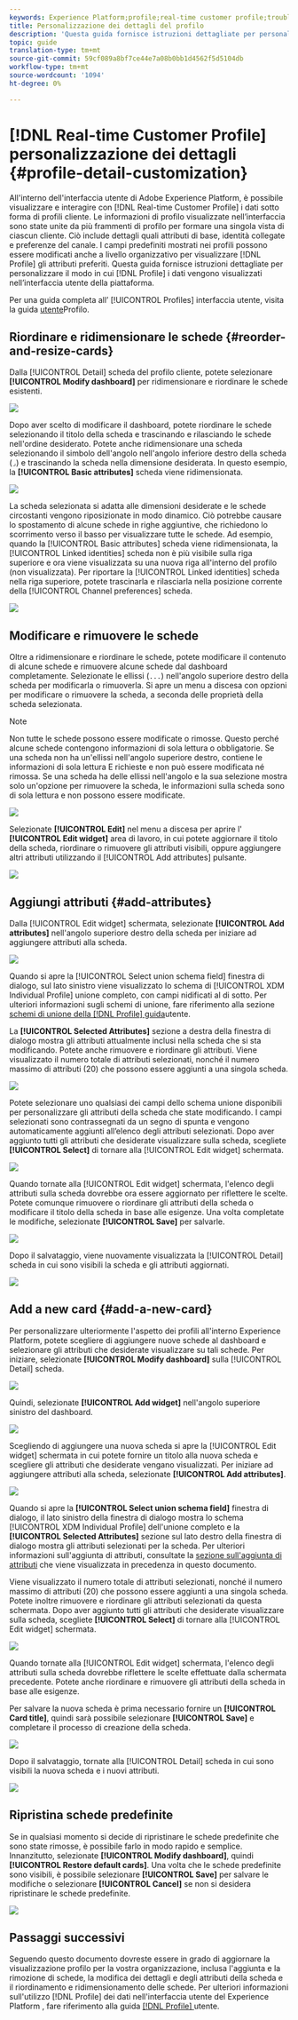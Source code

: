 ```yaml
---
keywords: Experience Platform;profile;real-time customer profile;troubleshooting;API
title: Personalizzazione dei dettagli del profilo
description: 'Questa guida fornisce istruzioni dettagliate per personalizzare il modo in cui i dati del profilo cliente in tempo reale vengono visualizzati nell’interfaccia utente di Adobe Experience Platform. '
topic: guide
translation-type: tm+mt
source-git-commit: 59cf089a8bf7ce44e7a08b0bb1d4562f5d5104db
workflow-type: tm+mt
source-wordcount: '1094'
ht-degree: 0%

---
```



# [!DNL Real-time Customer Profile] personalizzazione dei dettagli {#profile-detail-customization}

All&#39;interno dell&#39;interfaccia utente di Adobe Experience Platform, è possibile visualizzare e interagire con [!DNL Real-time Customer Profile] i dati sotto forma di profili cliente. Le informazioni di profilo visualizzate nell’interfaccia sono state unite da più frammenti di profilo per formare una singola vista di ciascun cliente. Ciò include dettagli quali attributi di base, identità collegate e preferenze del canale. I campi predefiniti mostrati nei profili possono essere modificati anche a livello organizzativo per visualizzare [!DNL Profile] gli attributi preferiti. Questa guida fornisce istruzioni dettagliate per personalizzare il modo in cui [!DNL Profile] i dati vengono visualizzati nell’interfaccia utente della piattaforma.

Per una guida completa all’ [!UICONTROL Profiles] interfaccia utente, visita la guida [utente](user-guide.md)Profilo.

## Riordinare e ridimensionare le schede {#reorder-and-resize-cards}

Dalla [!UICONTROL Detail] scheda del profilo cliente, potete selezionare **[!UICONTROL Modify dashboard]** per ridimensionare e riordinare le schede esistenti.

![](../images/profile-customization/profiles-modify-dashboard.png)

Dopo aver scelto di modificare il dashboard, potete riordinare le schede selezionando il titolo della scheda e trascinando e rilasciando le schede nell&#39;ordine desiderato. Potete anche ridimensionare una scheda selezionando il simbolo dell&#39;angolo nell&#39;angolo inferiore destro della scheda (`⌟`) e trascinando la scheda nella dimensione desiderata. In questo esempio, la **[!UICONTROL Basic attributes]** scheda viene ridimensionata.

![](../images/profile-customization/profiles-resize-cards.png)

La scheda selezionata si adatta alle dimensioni desiderate e le schede circostanti vengono riposizionate in modo dinamico. Ciò potrebbe causare lo spostamento di alcune schede in righe aggiuntive, che richiedono lo scorrimento verso il basso per visualizzare tutte le schede. Ad esempio, quando la [!UICONTROL Basic attributes] scheda viene ridimensionata, la [!UICONTROL Linked identities] scheda non è più visibile sulla riga superiore e ora viene visualizzata su una nuova riga all&#39;interno del profilo (non visualizzata). Per riportare la [!UICONTROL Linked identities] scheda nella riga superiore, potete trascinarla e rilasciarla nella posizione corrente della [!UICONTROL Channel preferences] scheda.

![](../images/profile-customization/profiles-card-resized.png)

## Modificare e rimuovere le schede

Oltre a ridimensionare e riordinare le schede, potete modificare il contenuto di alcune schede e rimuovere alcune schede dal dashboard completamente. Selezionate le ellissi (`...`) nell&#39;angolo superiore destro della scheda per modificarla o rimuoverla. Si apre un menu a discesa con opzioni per modificare o rimuovere la scheda, a seconda delle proprietà della scheda selezionata.

>[!NOTE]
>
>Non tutte le schede possono essere modificate o rimosse. Questo perché alcune schede contengono informazioni di sola lettura o obbligatorie. Se una scheda non ha un&#39;ellissi nell&#39;angolo superiore destro, contiene le informazioni di sola lettura E richieste e non può essere modificata né rimossa. Se una scheda ha delle ellissi nell&#39;angolo e la sua selezione mostra solo un&#39;opzione per rimuovere la scheda, le informazioni sulla scheda sono di sola lettura e non possono essere modificate.

![](../images/profile-customization/profiles-edit-remove-resized.png)

Selezionate **[!UICONTROL Edit]** nel menu a discesa per aprire l&#39; **[!UICONTROL Edit widget]** area di lavoro, in cui potete aggiornare il titolo della scheda, riordinare o rimuovere gli attributi visibili, oppure aggiungere altri attributi utilizzando il [!UICONTROL Add attributes] pulsante.

![](../images/profile-customization/profiles-edit-widget-basic-attributes.png)

## Aggiungi attributi {#add-attributes}

Dalla [!UICONTROL Edit widget] schermata, selezionate **[!UICONTROL Add attributes]** nell&#39;angolo superiore destro della scheda per iniziare ad aggiungere attributi alla scheda.

![](../images/profile-customization/profiles-edit-widget-basic-add-attributes.png)

Quando si apre la [!UICONTROL Select union schema field] finestra di dialogo, sul lato sinistro viene visualizzato lo schema di [!UICONTROL XDM Individual Profile] unione completo, con campi nidificati al di sotto. Per ulteriori informazioni sugli schemi di unione, fare riferimento alla sezione [schemi di unione della [!DNL Profile] guida](user-guide.md#union-schema)utente.

La **[!UICONTROL Selected Attributes]** sezione a destra della finestra di dialogo mostra gli attributi attualmente inclusi nella scheda che si sta modificando. Potete anche rimuovere e riordinare gli attributi. Viene visualizzato il numero totale di attributi selezionati, nonché il numero massimo di attributi (20) che possono essere aggiunti a una singola scheda.

![](../images/profile-customization/profiles-select-field-before.png)

Potete selezionare uno qualsiasi dei campi dello schema unione disponibili per personalizzare gli attributi della scheda che state modificando. I campi selezionati sono contrassegnati da un segno di spunta e vengono automaticamente aggiunti all’elenco degli attributi selezionati. Dopo aver aggiunto tutti gli attributi che desiderate visualizzare sulla scheda, scegliete **[!UICONTROL Select]** di tornare alla [!UICONTROL Edit widget] schermata.

![](../images/profile-customization/profiles-select-field-after.png)

Quando tornate alla [!UICONTROL Edit widget] schermata, l&#39;elenco degli attributi sulla scheda dovrebbe ora essere aggiornato per riflettere le scelte. Potete comunque rimuovere o riordinare gli attributi della scheda o modificare il titolo della scheda in base alle esigenze. Una volta completate le modifiche, selezionate **[!UICONTROL Save]** per salvarle.

![](../images/profile-customization/profiles-edit-widget-new-attributes.png)

Dopo il salvataggio, viene nuovamente visualizzata la [!UICONTROL Detail] scheda in cui sono visibili la scheda e gli attributi aggiornati.

![](../images/profile-customization/profiles-resized-card-new-attributes.png)

## Add a new card {#add-a-new-card}

Per personalizzare ulteriormente l&#39;aspetto dei profili all&#39;interno  Experience Platform, potete scegliere di aggiungere nuove schede al dashboard e selezionare gli attributi che desiderate visualizzare su tali schede. Per iniziare, selezionate **[!UICONTROL Modify dashboard]** sulla [!UICONTROL Detail] scheda.

![](../images/profile-customization/profiles-modify-dashboard.png)

Quindi, selezionate **[!UICONTROL Add widget]** nell&#39;angolo superiore sinistro del dashboard.

![](../images/profile-customization/profiles-add-widget.png)

Scegliendo di aggiungere una nuova scheda si apre la [!UICONTROL Edit widget] schermata in cui potete fornire un titolo alla nuova scheda e scegliere gli attributi che desiderate vengano visualizzati. Per iniziare ad aggiungere attributi alla scheda, selezionate **[!UICONTROL Add attributes]**.

![](../images/profile-customization/profiles-edit-new-widget.png)

Quando si apre la **[!UICONTROL Select union schema field]** finestra di dialogo, il lato sinistro della finestra di dialogo mostra lo schema [!UICONTROL XDM Individual Profile] dell&#39;unione completo e la **[!UICONTROL Selected Attributes]** sezione sul lato destro della finestra di dialogo mostra gli attributi selezionati per la scheda. Per ulteriori informazioni sull&#39;aggiunta di attributi, consultate la [sezione sull&#39;aggiunta di attributi](#add-attributes) che viene visualizzata in precedenza in questo documento.

Viene visualizzato il numero totale di attributi selezionati, nonché il numero massimo di attributi (20) che possono essere aggiunti a una singola scheda. Potete inoltre rimuovere e riordinare gli attributi selezionati da questa schermata. Dopo aver aggiunto tutti gli attributi che desiderate visualizzare sulla scheda, scegliete **[!UICONTROL Select]** di tornare alla [!UICONTROL Edit widget] schermata.

![](../images/profile-customization/profiles-add-fields-new-widget.png)

Quando tornate alla [!UICONTROL Edit widget] schermata, l&#39;elenco degli attributi sulla scheda dovrebbe riflettere le scelte effettuate dalla schermata precedente. Potete anche riordinare e rimuovere gli attributi della scheda in base alle esigenze.

Per salvare la nuova scheda è prima necessario fornire un **[!UICONTROL Card title]**, quindi sarà possibile selezionare **[!UICONTROL Save]** e completare il processo di creazione della scheda.

![](../images/profile-customization/profiles-edit-new-widget-with-fields.png)

Dopo il salvataggio, tornate alla [!UICONTROL Detail] scheda in cui sono visibili la nuova scheda e i nuovi attributi.

![](../images/profile-customization/profiles-detail-new-widget.png)

## Ripristina schede predefinite

Se in qualsiasi momento si decide di ripristinare le schede predefinite che sono state rimosse, è possibile farlo in modo rapido e semplice. Innanzitutto, selezionate **[!UICONTROL Modify dashboard]**, quindi **[!UICONTROL Restore default cards]**. Una volta che le schede predefinite sono visibili, è possibile selezionare **[!UICONTROL Save]** per salvare le modifiche o selezionare **[!UICONTROL Cancel]** se non si desidera ripristinare le schede predefinite.

![](../images/profile-customization/profiles-restore-default.png)

## Passaggi successivi

Seguendo questo documento dovreste essere in grado di aggiornare la visualizzazione profilo per la vostra organizzazione, inclusa l&#39;aggiunta e la rimozione di schede, la modifica dei dettagli e degli attributi della scheda e il riordinamento e ridimensionamento delle schede. Per ulteriori informazioni sull&#39;utilizzo [!DNL Profile] dei dati nell&#39;interfaccia utente del Experience Platform , fare riferimento alla guida [[!DNL Profile] ](user-guide.md)utente.